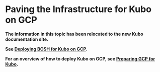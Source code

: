 # Paving the Infrastructure for Kubo on GCP

**The information in this topic has been relocated to the new Kubo documentation site.**

**See [Deploying BOSH for Kubo on GCP](https://docs-kubo.cfapps.io/installing/aws/deploying-bosh-gcp/).**

**For an overview of how to deploy Kubo on GCP, see [Preparing GCP for Kubo](https://docs-kubo.cfapps.io/installing/gcp/).**
